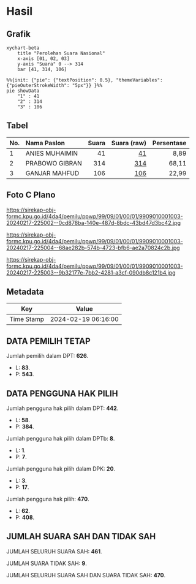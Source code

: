 # Hasil

## Grafik

```mermaid
xychart-beta
    title "Perolehan Suara Nasional"
    x-axis [01, 02, 03]
    y-axis "Suara" 0 --> 314
    bar [41, 314, 106]
```

```mermaid
%%{init: {"pie": {"textPosition": 0.5}, "themeVariables": {"pieOuterStrokeWidth": "5px"}} }%%
pie showData
    "1" : 41
    "2" : 314
    "3" : 106
```

## Tabel

| No. | Nama Paslon    | Suara | Suara (raw) | Persentase |
|:--- |:-------------- | -----:| -----------:| ----------:|
| 1   | ANIES MUHAIMIN | 41    | [41][p-1]   | 8,89       |
| 2   | PRABOWO GIBRAN | 314   | [314][p-2]  | 68,11      |
| 3   | GANJAR MAHFUD  | 106   | [106][p-3]  | 22,99      |


[p-1]: https://github.com/gigit-pemilu/pemilu-2024/blob/main/pilpres/hitung-suara/sub/99-luar-negeri/sub/09-athena-yunani/sub/01-athena-yunani/sub/0001-athena-yunani/sub/003-tps-002/sub/paslon-1.txt
[p-2]: https://github.com/gigit-pemilu/pemilu-2024/blob/main/pilpres/hitung-suara/sub/99-luar-negeri/sub/09-athena-yunani/sub/01-athena-yunani/sub/0001-athena-yunani/sub/003-tps-002/sub/paslon-2.txt
[p-3]: https://github.com/gigit-pemilu/pemilu-2024/blob/main/pilpres/hitung-suara/sub/99-luar-negeri/sub/09-athena-yunani/sub/01-athena-yunani/sub/0001-athena-yunani/sub/003-tps-002/sub/paslon-3.txt

## Foto C Plano

https://sirekap-obj-formc.kpu.go.id/4da4/pemilu/ppwp/99/09/01/00/01/9909010001003-20240217-225002--0cd878ba-140e-487d-8bdc-43bd47d3bc42.jpg

https://sirekap-obj-formc.kpu.go.id/4da4/pemilu/ppwp/99/09/01/00/01/9909010001003-20240217-225004--68ae282b-574b-4723-bfb6-ae2a70824c2b.jpg

https://sirekap-obj-formc.kpu.go.id/4da4/pemilu/ppwp/99/09/01/00/01/9909010001003-20240217-225003--9b32177e-7bb2-4281-a3cf-090db8c121b4.jpg


## Metadata

| Key        | Value               |
| ---------- | ------------------- |
| Time Stamp | 2024-02-19 06:16:00 |


## DATA PEMILIH TETAP

Jumlah pemilih dalam DPT: **626**.
 * L: **83**.
 * P: **543**.

## DATA PENGGUNA HAK PILIH

Jumlah pengguna hak pilih dalam DPT: **442**.
 * L: **58**.
 * P: **384**.

Jumlah pengguna hak pilih dalam DPTb: **8**.
 * L: **1**.
 * P: **7**.

Jumlah pengguna hak pilih dalam DPK: **20**.
 * L: **3**.
 * P: **17**.

Jumlah pengguna hak pilih: **470**.
 * L: **62**.
 * P: **408**.

## JUMLAH SUARA SAH DAN TIDAK SAH

JUMLAH SELURUH SUARA SAH: **461**.

JUMLAH SUARA TIDAK SAH: **9**.

JUMLAH SELURUH SUARA SAH DAN SUARA TIDAK SAH: **470**.


